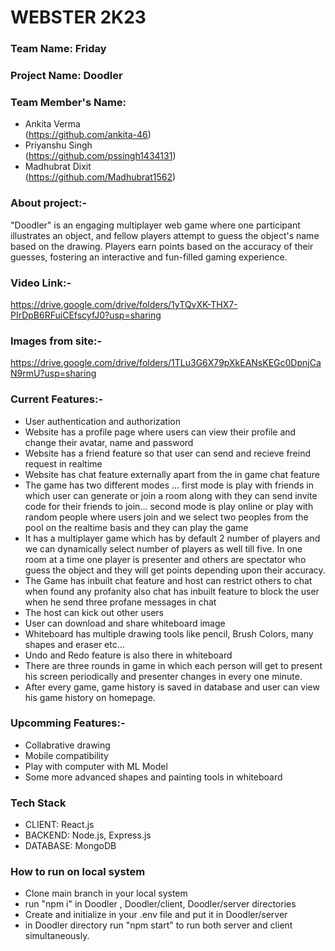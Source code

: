 # WEBSTER 2K23
### Team Name: Friday

### Project Name: Doodler

### Team Member's Name:

- Ankita Verma\
(https://github.com/ankita-46)
- Priyanshu Singh\
(https://github.com/pssingh1434131)
- Madhubrat Dixit\
(https://github.com/Madhubrat1562)

### About project:-
"Doodler" is an engaging multiplayer web game where one participant illustrates an object, and fellow players attempt to guess the object's name based on the drawing. Players earn points based on the accuracy of their guesses, fostering an interactive and fun-filled gaming experience.

### Video Link:-
https://drive.google.com/drive/folders/1yTQvXK-THX7-PIrDpB6RFuiCEfscyfJ0?usp=sharing

### Images from site:-
https://drive.google.com/drive/folders/1TLu3G6X79pXkEANsKEGc0DpnjCaN9rmU?usp=sharing

### Current Features:-

- User authentication and authorization 
- Website has a profile page where users can view their profile and change their avatar, name and password
- Website has a friend feature so that user can send and recieve freind request in realtime
- Website has chat feature externally apart from the in game chat feature
- The game has two different modes ... first mode is play with friends in which user can generate or join a room along with they can send invite code for their friends to join... second mode is play online or play with random people where users join and we select two peoples from the pool on the realtime basis and they can play the game
- It has a multiplayer game which has by default 2 number of players and we can dynamically select number of players as well till five. In one room at a time one player is presenter and others are spectator who guess the object and they will get points depending upon their accuracy.
- The Game has inbuilt chat feature and host can restrict others to chat when found any profanity also chat has inbuilt feature to block the user when he send three profane messages in chat
- The host can kick out other users
- User can download and share whiteboard image
- Whiteboard has multiple drawing tools like pencil, Brush Colors, many shapes and eraser etc...
- Undo and Redo feature is also there in whiteboard
- There are three rounds in game in which each person will get to present his screen periodically and presenter changes in every one minute.
- After every game, game history is saved in database and user can view his game history on homepage.

### Upcomming Features:-
- Collabrative drawing
- Mobile compatibility
- Play with computer with ML Model
- Some more advanced shapes and painting tools in whiteboard

### Tech Stack
* CLIENT:  React.js
* BACKEND:  Node.js, Express.js
* DATABASE:  MongoDB

### How to run on local system
- Clone main branch in your local system
- run "npm i" in Doodler , Doodler/client, Doodler/server directories
- Create and initialize in your .env file and put it in Doodler/server
- in Doodler directory run "npm start" to run both server and client simultaneously.